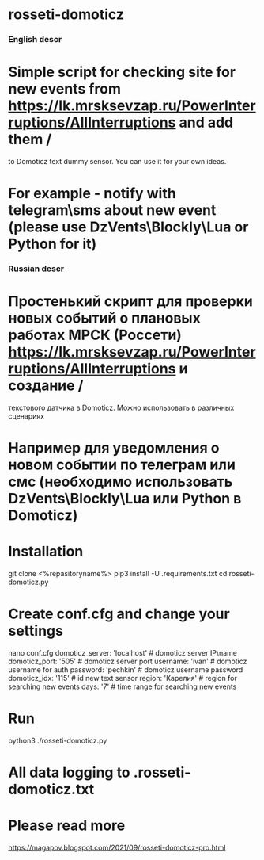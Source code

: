 # rosseti-domoticz

### English descr
# Simple script for checking site for new events from https://lk.mrsksevzap.ru/PowerInterruptions/AllInterruptions and add them /
to Domoticz text dummy sensor. You can use it for your own ideas.
# For example - notify with telegram\sms about new event (please use DzVents\Blockly\Lua or Python for it)

### Russian descr
# Простенький скрипт для проверки новых событий о плановых работах МРСК (Россети) https://lk.mrsksevzap.ru/PowerInterruptions/AllInterruptions и создание /
текстового датчика в Domoticz. Можно использовать в различных сценариях
# Например для уведомления о новом событии по телеграм или смс (необходимо использовать DzVents\Blockly\Lua или Python в Domoticz)

# Installation

git clone <%repasitoryname%>
pip3 install -U .requirements.txt
cd rosseti-domoticz.py

# Create conf.cfg and change your settings 
nano conf.cfg
domoticz_server: 'localhost'  # domoticz server IP\name 
domoticz_port: '505'          # domoticz server port
username: 'ivan'              # domoticz username for auth
password: 'pechkin'           # domoticz username password
domoticz_idx: '115'           # id new text sensor
region: 'Карелия'             # region for searching new events
days: '7'                     # time range for searching new events

# Run
python3 ./rosseti-domoticz.py

# All data logging to .rosseti-domoticz.txt

# Please read more 
https://magapov.blogspot.com/2021/09/rosseti-domoticz-pro.html
